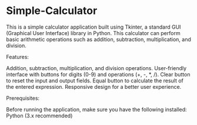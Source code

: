 # Simple-Calculator

This is a simple calculator application built using Tkinter, a standard GUI (Graphical User Interface) library in Python. This calculator can perform basic arithmetic operations such as addition, subtraction, multiplication, and division.

Features:

Addition, subtraction, multiplication, and division operations.
User-friendly interface with buttons for digits (0-9) and operations (+, -, *, /).
Clear button to reset the input and output fields.
Equal button to calculate the result of the entered expression.
Responsive design for a better user experience.

Prerequisites:

Before running the application, make sure you have the following installed:
Python (3.x recommended)
